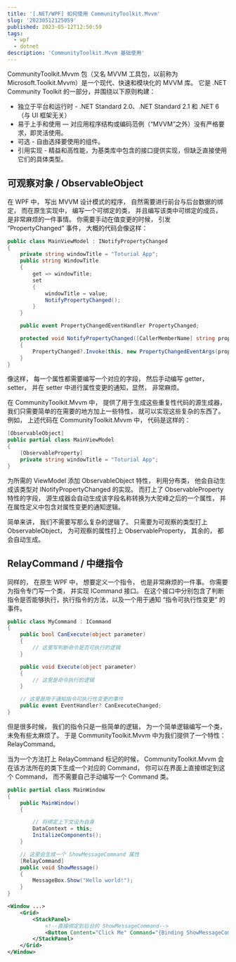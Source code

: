 ```yaml
---
title: '[.NET/WPF] 如何使用 CommunityToolkit.Mvvm'
slug: '20230512125059'
published: 2023-05-12T12:50:59
tags:
  - wpf
  - dotnet
description: 'CommunityToolkit.Mvvm 基础使用'
---
```


CommunityToolkit.Mvvm 包（又名 MVVM 工具包，以前称为 Microsoft.Toolkit.Mvvm）是一个现代、快速和模块化的 MVVM 库。 它是 .NET Community Toolkit 的一部分，并围绕以下原则构建：


- 独立于平台和运行时 - .NET Standard 2.0、.NET Standard 2.1 和 .NET 6 （与 UI 框架无关）
- 易于上手和使用 — 对应用程序结构或编码范例（“MVVM”之外）没有严格要求，即灵活使用。
- 可选 - 自由选择要使用的组件。
- 引用实现 - 精益和高性能，为基类库中包含的接口提供实现，但缺乏直接使用它们的具体类型。


## 可观察对象 / ObservableObject


在 WPF 中， 写出 MVVM 设计模式的程序， 自然需要进行前台与后台数据的绑定， 而在原生实现中， 编写一个可绑定的类， 并且编写该类中可绑定的成员， 是非常麻烦的一件事情。 你需要手动在值变更的时候， 引发 “PropertyChanged” 事件， 大概的代码会像这样：


```cs
public class MainViewModel : INotifyPropertyChanged
{
    private string windowTitle = "Toturial App";
    public string WindowTitle
    {
        get => windowTitle;
        set
        {
            windowTitle = value;
            NotifyPropertyChanged();
        }
    }

    public event PropertyChangedEventHandler PropertyChanged; 

    protected void NotifyPropertyChanged([CallerMemberName] string propertyName)
    {
        PropertyChanged?.Invoke(this, new PropertyChangedEventArgs(propertyName));
    }
}
```


像这样， 每一个属性都需要编写一个对应的字段， 然后手动编写 getter， setter， 并在 setter 中进行属性变更的通知，显然， 非常麻烦。


在 CommunityToolkit.Mvvm 中， 提供了用于生成这些重复性代码的源生成器， 我们只需要简单的在需要的地方加上一些特性， 就可以实现这些复杂的东西了。 例如， 上述代码在 CommunityToolkit.Mvvm 中， 代码是这样的：


```cs
[ObservableObject]
public partial class MainViewModel
{
    [ObservableProperty]
    private string windowTitle = "Toturial App";
}
```


为所需的 ViewModel 添加 ObservableObject 特性， 利用分布类， 他会自动生成该类型对 INotifyPropertyChanged 的实现。 而打上了 ObservableProperty 特性的字段， 源生成器会自动生成该字段名称转换为大驼峰之后的一个属性， 并在属性定义中包含对属性变更的通知逻辑。


简单来讲， 我们不需要写那么复杂的逻辑了。 只需要为可观察的类型打上 ObservableObject， 为可观察的属性打上 ObservableProperty， 其余的， 都会自动生成。


## RelayCommand / 中继指令


同样的， 在原生 WPF 中， 想要定义一个指令， 也是非常麻烦的一件事。 你需要为指令专门写一个类， 并实现 ICommand 接口。 在这个接口中分别包含了判断指令是否能够执行，执行指令的方法，以及一个用于通知 “指令可执行性变更” 的事件。


```cs
public class MyCommand : ICommand
{
    public bool CanExecute(object parameter)
    {
        // 这里写判断命令是否可执行的逻辑
    }

    public void Execute(object parameter)
    {
        // 这里是命令执行的逻辑
    }

    // 这里是用于通知指令可执行性变更的事件
    public event EventHandler? CanExecuteChanged;
}
```


但是很多时候， 我们的指令只是一些简单的逻辑， 为一个简单逻辑编写一个类， 未免有些太麻烦了。 于是 CommunityToolkit.Mvvm 中为我们提供了一个特性：RelayCommand。


当为一个方法打上 RelayCommand 标记的时候， CommunityToolkit.Mvvm 会在该方法所在的类下生成一个对应的 Command， 你可以在界面上直接绑定到这个 Command， 而不需要自己手动编写一个 Command 类。


```cs
public partial class MainWindow
{
    public MainWindow()
    {

        // 将绑定上下文设为自身
        DataContext = this;
        InitalizeComponents();
    }

    // 这里会生成一个 ShowMessageCommand 属性
    [RelayCommand]
    public void ShowMessage()
    {
        MessageBox.Show("Hello world!");
    }
}
```


```xml
<Window ...>
    <Grid>
        <StackPanel>
            <!--直接绑定到后台的 ShowMessageCommand-->
            <Button Content="Click Me" Command="{Binding ShowMessageCommand}"/>
        </StackPanel>
    </Grid>
</Window>
```

